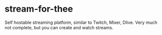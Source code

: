 # stream-for-thee

Self hostable streaming platform, similar to Twitch, Mixer, Dlive. Very much not complete, but you can create and watch streams.
